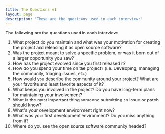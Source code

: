 ```yaml
---
title: The Questions v1
layout: page
description: "These are the questions used in each interview:"
---
```


The following are the questions used in each interview:

1. What project do you maintain and what was your motivation for creating the project and releasing it as open source software?
1. Was the project meant to solve a specific problem, or was it born out of a larger opportunity you saw?
1. How has the project evolved since you first released it?
1. How do you spend your time on the project? (i.e. Developing, managing the community, triaging issues, etc.)
1. How would you describe the community around your project? What are your favorite and least favorite aspects of it?
1. What keeps you involved in the project? Do you have long-term plans for maintaining your involvement?
1. What is the most important thing someone submitting an issue or patch should know?
1. What's your development environment right now?
1. What was your first development environment? Do you miss anything from it?
1. Where do you see the open source software community headed?
